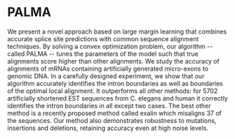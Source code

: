 # PALMA

We present a novel approach based on large margin learning that combines accurate splice site predictions with common sequence alignment techniques. By solving a convex optimization problem, our algorithm -- called PALMA -- tunes the parameters of the model such that true alignments score higher than other alignments. We study the accuracy of alignments of mRNAs containing artificially generated micro-exons to genomic DNA. In a carefully designed experiment, we show that our algorithm accurately identifies the intron boundaries as well as boundaries of the optimal local alignment. It outperforms all other methods: for 5702 artificially shortened EST sequences from C. elegans and human it correctly identifies the intron boundaries in all except two cases. The best other method is a recently proposed method called exalin which misaligns 37 of the sequences. Our method also demonstrates robustness to mutations, insertions and deletions, retaining accuracy even at high noise levels.
